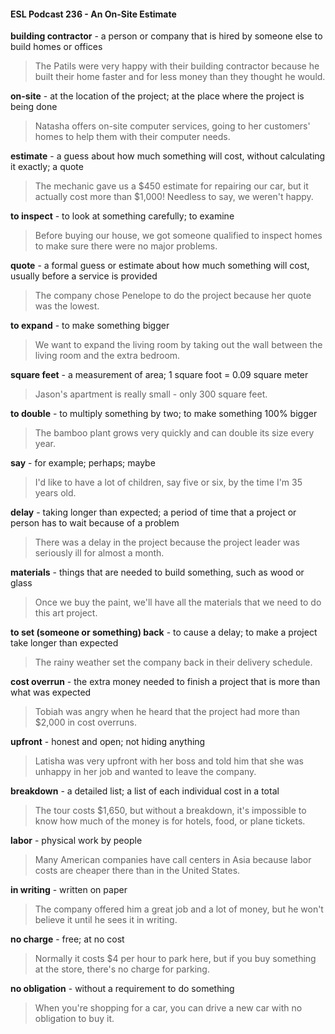 #### ESL Podcast 236 - An On-Site Estimate

**building contractor** - a person or company that is hired by someone else to
build homes or offices

> The Patils were very happy with their building contractor because he built their
home faster and for less money than they thought he would.

**on-site** - at the location of the project; at the place where the project is being
done

> Natasha offers on-site computer services, going to her customers' homes to
help them with their computer needs.

**estimate** - a guess about how much something will cost, without calculating it
exactly; a quote

> The mechanic gave us a $450 estimate for repairing our car, but it actually cost
more than $1,000! Needless to say, we weren't happy.

**to inspect** - to look at something carefully; to examine

> Before buying our house, we got someone qualified to inspect homes to make
sure there were no major problems.

**quote** - a formal guess or estimate about how much something will cost, usually
before a service is provided

> The company chose Penelope to do the project because her quote was the
lowest.

**to expand** - to make something bigger

> We want to expand the living room by taking out the wall between the living
room and the extra bedroom.

**square feet** - a measurement of area; 1 square foot = 0.09 square meter

> Jason's apartment is really small - only 300 square feet.

**to double** - to multiply something by two; to make something 100% bigger

> The bamboo plant grows very quickly and can double its size every year.

**say** - for example; perhaps; maybe

> I'd like to have a lot of children, say five or six, by the time I'm 35 years old.

**delay** - taking longer than expected; a period of time that a project or person has
to wait because of a problem

> There was a delay in the project because the project leader was seriously ill for
almost a month.

**materials** - things that are needed to build something, such as wood or glass

> Once we buy the paint, we'll have all the materials that we need to do this art
project.

**to set (someone or something) back** - to cause a delay; to make a project take
longer than expected

> The rainy weather set the company back in their delivery schedule.

**cost overrun** - the extra money needed to finish a project that is more than what
was expected

> Tobiah was angry when he heard that the project had more than $2,000 in cost
overruns.

**upfront** - honest and open; not hiding anything

> Latisha was very upfront with her boss and told him that she was unhappy in
her job and wanted to leave the company.

**breakdown** - a detailed list; a list of each individual cost in a total

> The tour costs $1,650, but without a breakdown, it's impossible to know how
much of the money is for hotels, food, or plane tickets.

**labor** - physical work by people

> Many American companies have call centers in Asia because labor costs are
cheaper there than in the United States.

**in writing** - written on paper

> The company offered him a great job and a lot of money, but he won't believe it
until he sees it in writing.

**no charge** - free; at no cost

> Normally it costs $4 per hour to park here, but if you buy something at the store,
there's no charge for parking.

**no obligation** - without a requirement to do something

> When you're shopping for a car, you can drive a new car with no obligation to
buy it.


